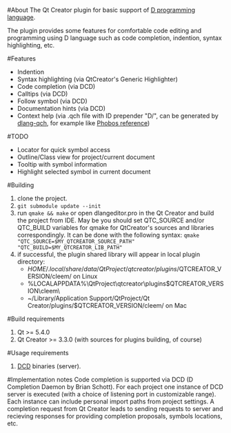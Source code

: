 #About
The Qt Creator plugin for basic support of [D programming language](http://dlang.org/).

The plugin provides some features for comfortable code editing and programming using D language such as code completion, indention, syntax highlighting, etc.

#Features
* Indention
* Syntax highlighting (via QtCreator's Generic Highlighter)
* Code completion (via DCD)
* Calltips (via DCD)
* Follow symbol (via DCD)
* Documentation hints (via DCD)
* Context help (via .qch file with ID prepender "D/", can be generated by [dlang-qch](https://github.com/Groterik/dlang-qch), for example like [Phobos reference](https://github.com/Groterik/dlang-qch/releases/download/0.1/dlang_phobos.qch))

#TODO
* Locator for quick symbol access
* Outline/Class view for project/current document
* Tooltip with symbol information
* Highlight selected symbol in current document


#Building
1. clone the project.
1. ```git submodule update --init```
1. run ```qmake && make``` or open dlangeditor.pro in the Qt Creator and build the project from IDE. May be you should set QTC_SOURCE and/or QTC_BUILD variables for qmake for QtCreator's sources and libraries correspondingly. It can be done with the following syntax: ```qmake "QTC_SOURCE=$MY_QTCREATOR_SOURCE_PATH" "QTC_BUILD=$MY_QTCREATOR_LIB_PATH"```
1. if successful, the plugin shared library will appear in local plugin directory:
	* $HOME/.local/share/data/QtProject/qtcreator/plugins/$QTCREATOR_VERSION/cleem/ on Linux
	* %LOCALAPPDATA%\QtProject\qtcreator\plugins\$QTCREATOR_VERSION\cleem\
	* ~/Library/Application Support/QtProject/Qt Creator/plugins/$QTCREATOR_VERSION/cleem/ on Mac

#Build requirements
1. Qt >= 5.4.0
1. Qt Creator >= 3.3.0 (with sources for plugins building, of course)

#Usage requirements
1. [DCD](https://github.com/Hackerpilot/DCD) binaries (server).

#Implementation notes
Code completion is supported via DCD (D Completion Daemon by Brian Schott). For each project one instance of DCD server is executed (with a choice of listening port in customizable range). Each instance can include personal import paths from project settings. A completion request from Qt Creator leads to sending requests to server and recieving responses for providing completion proposals, symbols locations, etc.
